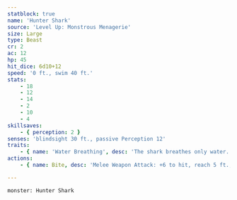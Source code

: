 ```yaml
---
statblock: true
name: 'Hunter Shark'
source: 'Level Up: Monstrous Menagerie'
size: Large
type: Beast
cr: 2
ac: 12
hp: 45
hit_dice: 6d10+12
speed: '0 ft., swim 40 ft.'
stats:
    - 18
    - 12
    - 14
    - 2
    - 10
    - 4
skillsaves:
    - { perception: 2 }
senses: 'blindsight 30 ft., passive Perception 12'
traits:
    - { name: 'Water Breathing', desc: 'The shark breathes only water.' }
actions:
    - { name: Bite, desc: 'Melee Weapon Attack: +6 to hit, reach 5 ft., one target. Hit: 11 (2d6+4) piercing damage. On a hit, the shark can use a bonus action to make a second bite attack.' }

---
```

```statblock
monster: Hunter Shark
```
